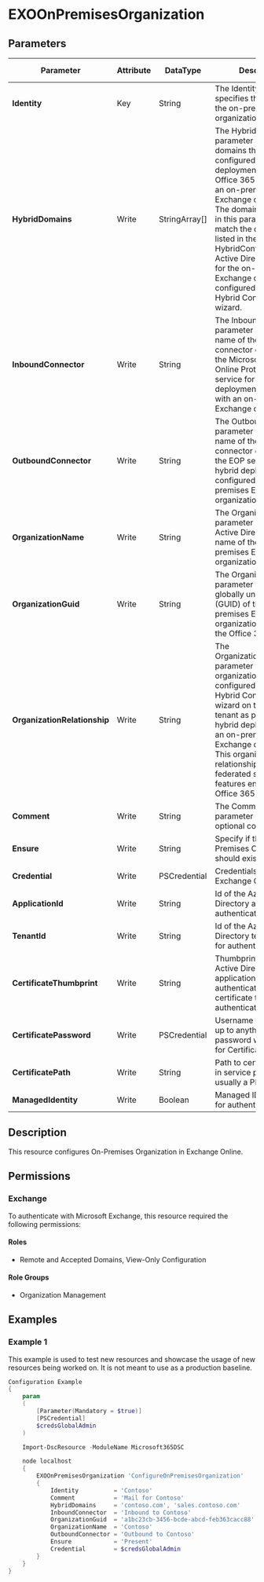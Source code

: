 ﻿# EXOOnPremisesOrganization

## Parameters

| Parameter | Attribute | DataType | Description | Allowed Values |
| --- | --- | --- | --- | --- |
| **Identity** | Key | String | The Identity parameter specifies the identity of the on-premises organization object. | |
| **HybridDomains** | Write | StringArray[] | The HybridDomains parameter specifies the domains that are configured in the hybrid deployment between an Office 365 tenant and an on-premises Exchange organization. The domains specified in this parameter must match the domains listed in the HybridConfiguration Active Directory object for the on-premises Exchange organization configured by the Hybrid Configuration wizard.  | |
| **InboundConnector** | Write | String | The InboundConnector parameter specifies the name of the inbound connector configured on the Microsoft Exchange Online Protection (EOP) service for a hybrid deployment configured with an on-premises Exchange organization. | |
| **OutboundConnector** | Write | String | The OutboundConnector parameter specifies the name of the outbound connector configured on the EOP service for a hybrid deployment configured with an on-premises Exchange organization. | |
| **OrganizationName** | Write | String | The OrganizationName parameter specifies the Active Directory object name of the on-premises Exchange organization. | |
| **OrganizationGuid** | Write | String | The OrganizationGuid parameter specifies the globally unique identifier (GUID) of the on-premises Exchange organization object in the Office 365 tenant. | |
| **OrganizationRelationship** | Write | String | The OrganizationRelationship parameter specifies the organization relationship configured by the Hybrid Configuration wizard on the Office 365 tenant as part of a hybrid deployment with an on-premises Exchange organization. This organization relationship defines the federated sharing features enabled on the Office 365 tenant. | |
| **Comment** | Write | String | The Comment parameter specifies an optional comment. | |
| **Ensure** | Write | String | Specify if the On-Premises Organization should exist or not. | `Present`, `Absent` |
| **Credential** | Write | PSCredential | Credentials of the Exchange Global Admin | |
| **ApplicationId** | Write | String | Id of the Azure Active Directory application to authenticate with. | |
| **TenantId** | Write | String | Id of the Azure Active Directory tenant used for authentication. | |
| **CertificateThumbprint** | Write | String | Thumbprint of the Azure Active Directory application's authentication certificate to use for authentication. | |
| **CertificatePassword** | Write | PSCredential | Username can be made up to anything but password will be used for CertificatePassword | |
| **CertificatePath** | Write | String | Path to certificate used in service principal usually a PFX file. | |
| **ManagedIdentity** | Write | Boolean | Managed ID being used for authentication. | |

## Description

This resource configures On-Premises Organization in Exchange Online.

## Permissions

### Exchange

To authenticate with Microsoft Exchange, this resource required the following permissions:

#### Roles

- Remote and Accepted Domains, View-Only Configuration

#### Role Groups

- Organization Management

## Examples

### Example 1

This example is used to test new resources and showcase the usage of new resources being worked on.
It is not meant to use as a production baseline.

```powershell
Configuration Example
{
    param
    (
        [Parameter(Mandatory = $true)]
        [PSCredential]
        $credsGlobalAdmin
    )

    Import-DscResource -ModuleName Microsoft365DSC

    node localhost
    {
        EXOOnPremisesOrganization 'ConfigureOnPremisesOrganization'
        {
            Identity          = 'Contoso'
            Comment           = 'Mail for Contoso'
            HybridDomains     = 'contoso.com', 'sales.contoso.com'
            InboundConnector  = 'Inbound to Contoso'
            OrganizationGuid  = 'a1bc23cb-3456-bcde-abcd-feb363cacc88'
            OrganizationName  = 'Contoso'
            OutboundConnector = 'Outbound to Contoso'
            Ensure            = 'Present'
            Credential        = $credsGlobalAdmin
        }
    }
}
```

